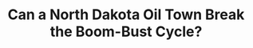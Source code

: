 ---
title: Can a North Dakota Oil Town Break the Boom-Bust Cycle?
client: The Atlantic
pubdate: 2016-08-08 
type: report
teaser: After oil prices plummeted, Williston residents were left wondering if their city could turn short-term gains into long-term growth.
link: https://www.theatlantic.com/business/archive/2016/08/can-a-north-dakota-oil-town-break-the-boom-bust-cycle/494747/
featured: true
img: assets/img/boom.jpg
show_on_home: true
---